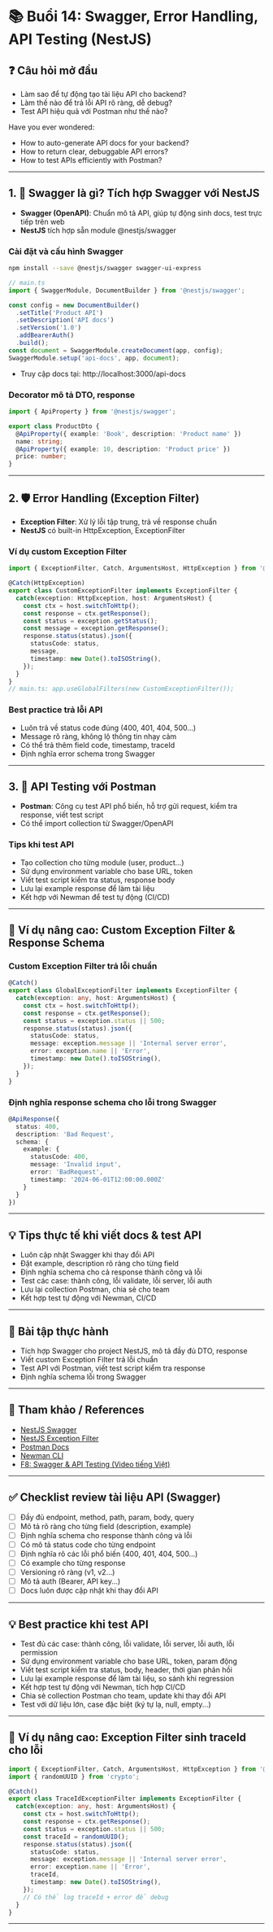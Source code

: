 # 📚 Buổi 14: Swagger, Error Handling, API Testing (NestJS)

## ❓ Câu hỏi mở đầu
- Làm sao để tự động tạo tài liệu API cho backend?
- Làm thế nào để trả lỗi API rõ ràng, dễ debug?
- Test API hiệu quả với Postman như thế nào?

Have you ever wondered:
- How to auto-generate API docs for your backend?
- How to return clear, debuggable API errors?
- How to test APIs efficiently with Postman?

---

## 1. 📖 Swagger là gì? Tích hợp Swagger với NestJS

- **Swagger (OpenAPI)**: Chuẩn mô tả API, giúp tự động sinh docs, test trực tiếp trên web
- **NestJS** tích hợp sẵn module @nestjs/swagger

### Cài đặt và cấu hình Swagger
```bash
npm install --save @nestjs/swagger swagger-ui-express
```
```typescript
// main.ts
import { SwaggerModule, DocumentBuilder } from '@nestjs/swagger';

const config = new DocumentBuilder()
  .setTitle('Product API')
  .setDescription('API docs')
  .setVersion('1.0')
  .addBearerAuth()
  .build();
const document = SwaggerModule.createDocument(app, config);
SwaggerModule.setup('api-docs', app, document);
```
- Truy cập docs tại: http://localhost:3000/api-docs

### Decorator mô tả DTO, response
```typescript
import { ApiProperty } from '@nestjs/swagger';

export class ProductDto {
  @ApiProperty({ example: 'Book', description: 'Product name' })
  name: string;
  @ApiProperty({ example: 10, description: 'Product price' })
  price: number;
}
```

---

## 2. 🛡️ Error Handling (Exception Filter)

- **Exception Filter**: Xử lý lỗi tập trung, trả về response chuẩn
- **NestJS** có built-in HttpException, ExceptionFilter

### Ví dụ custom Exception Filter
```typescript
import { ExceptionFilter, Catch, ArgumentsHost, HttpException } from '@nestjs/common';

@Catch(HttpException)
export class CustomExceptionFilter implements ExceptionFilter {
  catch(exception: HttpException, host: ArgumentsHost) {
    const ctx = host.switchToHttp();
    const response = ctx.getResponse();
    const status = exception.getStatus();
    const message = exception.getResponse();
    response.status(status).json({
      statusCode: status,
      message,
      timestamp: new Date().toISOString(),
    });
  }
}
// main.ts: app.useGlobalFilters(new CustomExceptionFilter());
```

### Best practice trả lỗi API
- Luôn trả về status code đúng (400, 401, 404, 500...)
- Message rõ ràng, không lộ thông tin nhạy cảm
- Có thể trả thêm field code, timestamp, traceId
- Định nghĩa error schema trong Swagger

---

## 3. 🧪 API Testing với Postman

- **Postman**: Công cụ test API phổ biến, hỗ trợ gửi request, kiểm tra response, viết test script
- Có thể import collection từ Swagger/OpenAPI

### Tips khi test API
- Tạo collection cho từng module (user, product...)
- Sử dụng environment variable cho base URL, token
- Viết test script kiểm tra status, response body
- Lưu lại example response để làm tài liệu
- Kết hợp với Newman để test tự động (CI/CD)

---

## 🌟 Ví dụ nâng cao: Custom Exception Filter & Response Schema

### Custom Exception Filter trả lỗi chuẩn
```typescript
@Catch()
export class GlobalExceptionFilter implements ExceptionFilter {
  catch(exception: any, host: ArgumentsHost) {
    const ctx = host.switchToHttp();
    const response = ctx.getResponse();
    const status = exception.status || 500;
    response.status(status).json({
      statusCode: status,
      message: exception.message || 'Internal server error',
      error: exception.name || 'Error',
      timestamp: new Date().toISOString(),
    });
  }
}
```

### Định nghĩa response schema cho lỗi trong Swagger
```typescript
@ApiResponse({
  status: 400,
  description: 'Bad Request',
  schema: {
    example: {
      statusCode: 400,
      message: 'Invalid input',
      error: 'BadRequest',
      timestamp: '2024-06-01T12:00:00.000Z'
    }
  }
})
```

---

## 💡 Tips thực tế khi viết docs & test API
- Luôn cập nhật Swagger khi thay đổi API
- Đặt example, description rõ ràng cho từng field
- Định nghĩa schema cho cả response thành công và lỗi
- Test các case: thành công, lỗi validate, lỗi server, lỗi auth
- Lưu lại collection Postman, chia sẻ cho team
- Kết hợp test tự động với Newman, CI/CD

---

## 📝 Bài tập thực hành
- Tích hợp Swagger cho project NestJS, mô tả đầy đủ DTO, response
- Viết custom Exception Filter trả lỗi chuẩn
- Test API với Postman, viết test script kiểm tra response
- Định nghĩa schema lỗi trong Swagger

---

## 🔗 Tham khảo / References
- [NestJS Swagger](https://docs.nestjs.com/openapi/introduction)
- [NestJS Exception Filter](https://docs.nestjs.com/exception-filters)
- [Postman Docs](https://learning.postman.com/docs/getting-started/introduction/)
- [Newman CLI](https://www.npmjs.com/package/newman)
- [F8: Swagger & API Testing (Video tiếng Việt)](https://www.youtube.com/watch?v=1kF3jX6K8p8)

---

## ✅ Checklist review tài liệu API (Swagger)
- [ ] Đầy đủ endpoint, method, path, param, body, query
- [ ] Mô tả rõ ràng cho từng field (description, example)
- [ ] Định nghĩa schema cho response thành công và lỗi
- [ ] Có mô tả status code cho từng endpoint
- [ ] Định nghĩa rõ các lỗi phổ biến (400, 401, 404, 500...)
- [ ] Có example cho từng response
- [ ] Versioning rõ ràng (v1, v2...)
- [ ] Mô tả auth (Bearer, API key...)
- [ ] Docs luôn được cập nhật khi thay đổi API

---

## 💡 Best practice khi test API
- Test đủ các case: thành công, lỗi validate, lỗi server, lỗi auth, lỗi permission
- Sử dụng environment variable cho base URL, token, param động
- Viết test script kiểm tra status, body, header, thời gian phản hồi
- Lưu lại example response để làm tài liệu, so sánh khi regression
- Kết hợp test tự động với Newman, tích hợp CI/CD
- Chia sẻ collection Postman cho team, update khi thay đổi API
- Test với dữ liệu lớn, case đặc biệt (ký tự lạ, null, empty...)

---

## 🌟 Ví dụ nâng cao: Exception Filter sinh traceId cho lỗi

```typescript
import { ExceptionFilter, Catch, ArgumentsHost, HttpException } from '@nestjs/common';
import { randomUUID } from 'crypto';

@Catch()
export class TraceIdExceptionFilter implements ExceptionFilter {
  catch(exception: any, host: ArgumentsHost) {
    const ctx = host.switchToHttp();
    const response = ctx.getResponse();
    const status = exception.status || 500;
    const traceId = randomUUID();
    response.status(status).json({
      statusCode: status,
      message: exception.message || 'Internal server error',
      error: exception.name || 'Error',
      traceId,
      timestamp: new Date().toISOString(),
    });
    // Có thể log traceId + error để debug
  }
}
```

--- 